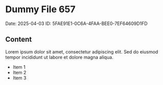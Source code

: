 # Dummy File 657

Date: 2025-04-03
ID: 5FAE91E1-0C6A-4FAA-BEE0-7EF64609D1FD

## Content

Lorem ipsum dolor sit amet, consectetur adipiscing elit.
Sed do eiusmod tempor incididunt ut labore et dolore magna aliqua.

* Item 1
* Item 2
* Item 3
